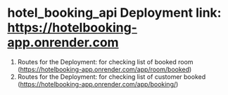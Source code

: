 # hotel_booking_api Deployment link: https://hotelbooking-app.onrender.com

1) Routes for the Deployment: for checking list of booked room (https://hotelbooking-app.onrender.com/app/room/booked)
2) Routes for the Deployment: for checking list of customer booked (https://hotelbooking-app.onrender.com/app/booking/)
